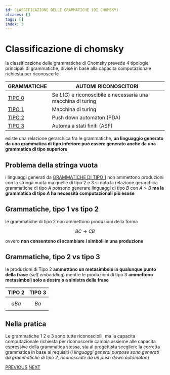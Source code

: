 ```yaml
---
id: CLASSIFICAZIONE DELLE GRAMMATICHE (DI CHOMSKY)
aliases: []
tags: []
index: 3
---
```

# Classificazione di chomsky

 la classificazione delle grammatiche di Chomsky prevede 4 tipologie principali di grammatiche, divise in base alla capacita computazionale richiesta per riconoscerle

| GRAMMATICHE                       | AUTOMI RICONOSCITORI                                          |
| --------------------------------- | ------------------------------------------------------------- |
| [TIPO 0](linguaggi_modelli_computazionali/GRAMMATICHE_TIPO_0.md)   | Se $L(G)$ e riconoscibile e necessaria una macchina di turing |
| [TIPO 1](linguaggi_modelli_computazionali/GRAMMATICHE_TIPO_1.md)   | Macchina di turing                                            |
| [TIPO 2](linguaggi_modelli_computazionali/GRAMMATICHE_TIPO_2.md)   | Push down automaton (PDA)                                     |
| [TIPO 3](linguaggi_modelli_computazionali/GRAMMATICHE_REGOLARI.md) | Automa a stati finiti (ASF)                                   |

esiste una relazione gerarchica fra le grammatiche, **un linguaggio generato da una grammatica di tipo inferiore può essere generato anche da una grammatica di tipo superiore**

## Problema della stringa vuota

i linguaggi generati da [GRAMMATICHE DI TIPO 1](linguaggi_modelli_computazionali/GRAMMATICHE_TIPO_1.md) non ammettono produzioni con la stringa vuota ma quelle di tipo 2 e 3 si data la relazione gerarchica grammatiche di tipo $A$ possono generare linguaggi di tipo $B$ con $A\gt B$ **ma la grammatica di tipo $A$ ha necessità computazionali più esose**

## Grammatiche, tipo 1 vs tipo 2

le grammatiche di tipo 2 non ammettono produzioni della forma

$$BC \rightarrow CB$$

ovvero **non consentono di scambiare i simboli in una produzione**

## Grammatiche, tipo 2 vs tipo 3

le produzioni di Tipo 2 **ammettono un metasimbolo in qualunque punto della frase** (*self embedding*) mentre le produzioni di tipo 3 **ammettono metasimboli solo a destra o a sinistra della frase**

| TIPO 2  | TIPO 3 |
| ------- | ------ |
| $$aBa$$ | $$Ba$$ |

## Nella pratica

Le grammatiche 1 2 e 3 sono tutte riconoscibili, ma la capacita computazionale richiesta per riconoscerle cambia assieme alle capacita espressive della grammatica stessa, sta al progettista scegliere la corretta grammatica in base ai requisiti (*i linguaggi general purpose sono generati da grammatiche di tipo 2, riconosciute da un push down automaton*)

[PREVIOUS](pages/LINGUAGGI_GRAMMATICHE.md) [NEXT](linguaggi_modelli_computazionali/GRAMMATICHE_TIPO_0.md)
